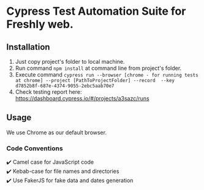 # Cypress Test Automation Suite for Freshly web.

## Installation
1) Just copy project's folder to local machine.
2) Run command ````npm install```` at command line from project's folder.
4) Execute command ````cypress run --browser [chrome - for running tests at chrome] --project [PathToProjectFolder] --record  --key d7852b8f-687e-4374-9055-2ebc5aab70e7````
5) Check testing report here: https://dashboard.cypress.io/#/projects/a3sazc/runs


## Usage

We use Chrome as our default browser.



### Code Conventions
:heavy_check_mark: Camel case for JavaScript code </br>
:heavy_check_mark: Kebab-case for file names and directories </br>
:heavy_check_mark: Use FakerJS for fake data and dates generation </br>

